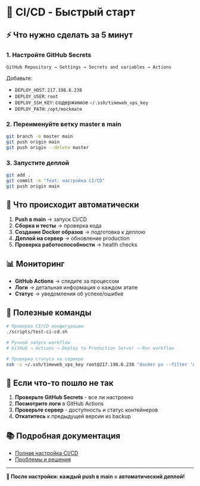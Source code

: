 # 🚀 CI/CD - Быстрый старт

## ⚡ Что нужно сделать за 5 минут

### 1. Настройте GitHub Secrets
```
GitHub Repository → Settings → Secrets and variables → Actions
```

Добавьте:
- `DEPLOY_HOST`: `217.198.6.238`
- `DEPLOY_USER`: `root`
- `DEPLOY_SSH_KEY`: содержимое `~/.ssh/timeweb_vps_key`
- `DEPLOY_PATH`: `/opt/mockmate`

### 2. Переименуйте ветку master в main
```bash
git branch -m master main
git push origin main
git push origin --delete master
```

### 3. Запустите деплой
```bash
git add .
git commit -m "feat: настройка CI/CD"
git push origin main
```

## 🎯 Что происходит автоматически

1. **Push в main** → запуск CI/CD
2. **Сборка и тесты** → проверка кода
3. **Создание Docker образов** → подготовка к деплою
4. **Деплой на сервер** → обновление production
5. **Проверка работоспособности** → health checks

## 📊 Мониторинг

- **GitHub Actions** → следите за процессом
- **Логи** → детальная информация о каждом этапе
- **Статус** → уведомления об успехе/ошибке

## 🔧 Полезные команды

```bash
# Проверка CI/CD конфигурации
./scripts/test-ci-cd.sh

# Ручной запуск workflow
# GitHub → Actions → Deploy to Production Server → Run workflow

# Проверка статуса на сервере
ssh -i ~/.ssh/timeweb_vps_key root@217.198.6.238 "docker ps --filter 'name=supermock'"
```

## 🚨 Если что-то пошло не так

1. **Проверьте GitHub Secrets** - все ли настроено
2. **Посмотрите логи** в GitHub Actions
3. **Проверьте сервер** - доступность и статус контейнеров
4. **Откатитесь** к предыдущей версии из backup

## 📚 Подробная документация

- [Полная настройка CI/CD](.github/SETUP_CI_CD.md)
- [Проблемы и решения](DOCKS/DEPLOYMENT_ISSUES_SOLUTIONS.md)

---

**🎉 После настройки: каждый push в main = автоматический деплой!**
